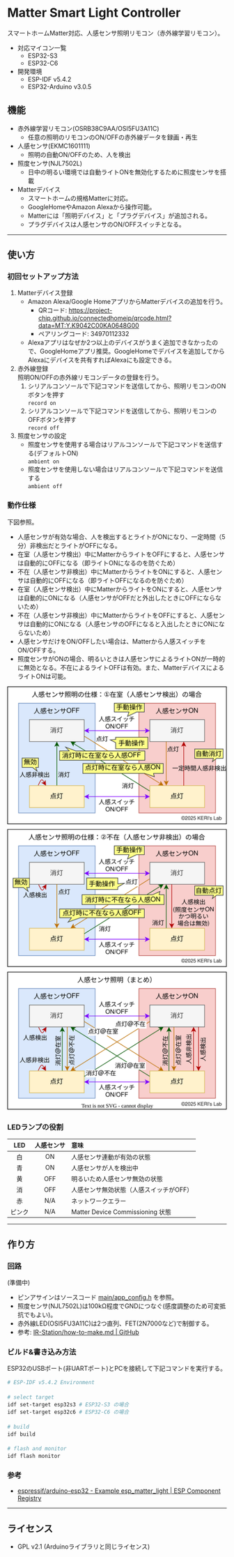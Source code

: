 # Matter Smart Light Controller

スマートホームMatter対応、人感センサ照明リモコン（赤外線学習リモコン）。

- 対応マイコン一覧
  - ESP32-S3
  - ESP32-C6
- 開発環境
  - ESP-IDF v5.4.2
  - ESP32-Arduino v3.0.5

## 機能

- 赤外線学習リモコン(OSRB38C9AA/OSI5FU3A11C)
  - 任意の照明のリモコンのON/OFFの赤外線データを録画・再生
- 人感センサ(EKMC1601111)
  - 照明の自動ON/OFFのため、人を検出
- 照度センサ(NJL7502L)
  - 日中の明るい環境では自動ライトONを無効化するために照度センサを搭載
- Matterデバイス
  - スマートホームの規格Matterに対応。
  - GoogleHomeやAmazon Alexaから操作可能。
  - Matterには「照明デバイス」と「プラグデバイス」が追加される。
  - プラグデバイスは人感センサのON/OFFスイッチとなる。

---

## 使い方

### 初回セットアップ方法

1. Matterデバイス登録
   - Amazon Alexa/Google HomeアプリからMatterデバイスの追加を行う。
     - QRコード: https://project-chip.github.io/connectedhomeip/qrcode.html?data=MT:Y.K9042C00KA0648G00
     - ペアリングコード: 34970112332
   - Alexaアプリはなぜか2つ以上のデバイスがうまく追加できなかったので、GoogleHomeアプリ推奨。GoogleHomeでデバイスを追加してからAlexaにデバイスを共有すればAlexaにも設定できる。
2. 赤外線登録  
   照明ON/OFFの赤外線リモコンデータの登録を行う。
   1. シリアルコンソールで下記コマンドを送信してから、照明リモコンのONボタンを押す  
      `record on`
   2. シリアルコンソールで下記コマンドを送信してから、照明リモコンのOFFボタンを押す  
      `record off`
3. 照度センサの設定  
   - 照度センサを使用する場合はリアルコンソールで下記コマンドを送信する(デフォルトON)  
     `ambient on`
   - 照度センサを使用しない場合はリアルコンソールで下記コマンドを送信する  
     `ambient off`

### 動作仕様

下図参照。

- 人感センサが有効な場合、人を検出するとライトがONになり、一定時間（5分）非検出だとライトがOFFになる。
- 在室（人感センサ検出）中にMatterからライトをOFFにすると、人感センサは自動的にOFFになる（即ライトONになるのを防ぐため）
- 不在（人感センサ非検出）中にMatterからライトをONにすると、人感センサは自動的にOFFになる（即ライトOFFになるのを防ぐため）
- 在室（人感センサ検出）中にMatterからライトをONにすると、人感センサは自動的にONになる（人感センサがOFFだと外出したときにOFFにならないため）
- 不在（人感センサ非検出）中にMatterからライトをOFFにすると、人感センサは自動的にONになる（人感センサのOFFになると入出したときにONにならないため）
- 人感センサだけをON/OFFしたい場合は、Matterから人感スイッチをON/OFFする。
- 照度センサがONの場合、明るいときは人感センサによるライトONが一時的に無効となる。不在によるライトOFFは有効。また、MatterデバイスによるライトONは可能。

![状態遷移図](diagram.drawio.svg)

### LEDランプの役割

|  LED   | 人感センサ | 意味                                    |
| :----: | :--------: | :-------------------------------------- |
|   白   |     ON     | 人感センサ連動が有効の状態              |
|   青   |     ON     | 人感センサが人を検出中                  |
|   黄   |    OFF     | 明るいため人感センサ無効の状態          |
|   消   |    OFF     | 人感センサ無効状態（人感スイッチがOFF） |
|   赤   |    N/A     | ネットワークエラー                      |
| ピンク |    N/A     | Matter Device Commissioning 状態        |

---

## 作り方

### 回路

(準備中)

- ピンアサインはソースコード [main/app_config.h](main/app_config.h) を参照。
- 照度センサ(NJL7502L)は100kΩ程度でGNDにつなぐ(感度調整のため可変抵抗でもよい)。
- 赤外線LED(OSI5FU3A11C)は2つ直列、FET(2N7000など)で制御する。
- 参考: [IR-Station/how-to-make.md | GitHub](https://github.com/kerikun11/IR-Station/blob/master/how-to-make.md)

### ビルド&書き込み方法

ESP32のUSBポート(非UARTポート)とPCを接続して下記コマンドを実行する。

```sh
# ESP-IDF v5.4.2 Environment

# select target
idf set-target esp32s3 # ESP32-S3 の場合
idf set-target esp32c6 # ESP32-C6 の場合

# build
idf build

# flash and monitor
idf flash monitor
```

### 参考

- [espressif/arduino-esp32 - Example esp_matter_light | ESP Component Registry](https://components.espressif.com/components/espressif/arduino-esp32/versions/3.0.5/examples/esp_matter_light?language=en)
---

## ライセンス

- GPL v2.1 (Arduinoライブラリと同じライセンス)
